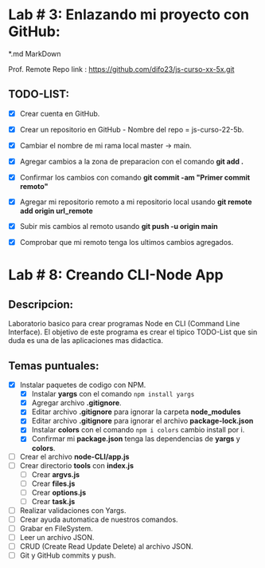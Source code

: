 
# Lab # 3: Enlazando mi proyecto con GitHub:
 *.md MarkDown

Prof. Remote Repo link : https://github.com/difo23/js-curso-xx-5x.git

## TODO-LIST:
 * [x] Crear cuenta en GitHub.
 * [x] Crear un repositorio en GitHub - Nombre del repo = js-curso-22-5b.
 * [x] Cambiar el nombre de mi rama local master -> main. 
 * [x] Agregar cambios a la zona de preparacion con el comando **git add .** 
 * [x] Confirmar los cambios con comando **git commit -am "Primer commit remoto"**
 * [x] Agregar mi repositorio remoto a mi repositorio local usando **git remote add origin url_remote**
 * [x] Subir mis cambios al remoto usando **git push -u origin main**
 * [x] Comprobar que mi remoto tenga los ultimos cambios agregados.
  
  
# Lab # 8: Creando CLI-Node App

## Descripcion:
 Laboratorio basico para crear programas Node en CLI (Command Line Interface). El objetivo de este programa es crear el tipico TODO-List que sin duda es una de las aplicaciones mas didactica. 


## Temas puntuales:

* [x] Instalar paquetes de codigo con NPM.
  * [x] Instalar **yargs** con el comando ```npm install yargs``` 
  * [x] Agregar archivo **.gitignore**.
  * [x] Editar archivo **.gitignore** para ignorar la carpeta **node_modules**
  * [x] Editar archivo **.gitignore** para ignorar el archivo **package-lock.json**
  * [x] Instalar **colors** con el comando ```npm i colors``` cambio install por i. 
  * [x] Confirmar mi **package.json** tenga las dependencias de **yargs** y **colors**.
* [ ] Crear el archivo **node-CLI/app.js**
* [ ] Crear directorio **tools** con **index.js**
  * [ ] Crear **argvs.js**
  * [ ] Crear **files.js**
  * [ ] Crear **options.js**
  * [ ] Crear **task.js**
* [ ] Realizar validaciones con Yargs.
* [ ] Crear ayuda automatica de nuestros comandos.
* [ ] Grabar en FileSystem.
* [ ] Leer un archivo JSON.
* [ ] CRUD (Create Read Update Delete) al archivo JSON.
* [ ] Git y GitHub commits y push. 
